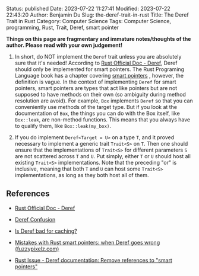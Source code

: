Status: published
Date: 2023-07-22 11:27:41
Modified: 2023-07-22 22:43:20
Author: Benjamin Du
Slug: the-deref-trait-in-rust
Title: The Deref Trait in Rust
Category: Computer Science
Tags: Computer Science, programming, Rust, Trait, Deref, smart pointer

**Things on this page are fragmentary and immature notes/thoughts of the author. Please read with your own judgement!**

1. In short, 
    do NOT implement the `Deref` trait unless you are absolutely sure that it's needed!
    According to [Rust Official Doc - Deref](https://doc.rust-lang.org/std/ops/trait.Deref.html),
    Deref should only be implemented for smart pointers.
    The Rust Programing Language book has a chapter covering 
    [smart pointers](https://doc.rust-lang.org/book/ch15-00-smart-pointers.html)
    ,
    however,
    the definition is vague.
    In the context of implementing `Deref` for smart pointers,
    smart pointers are types that act like pointers but are not supposed to have methods on their own
    (so ambiguity during method resolution are avoid).
    For example, 
    `Box` implements `Deref` so that you can conveniently use methods of the target type. 
    But if you look at the documentation of `Box`,
    the things you can do with the Box itself, 
    like `Box::leak`,
    are non-method functions. 
    This means that you always have to qualify them, 
    like `Box::leak(my_box)`.

2. If you do implement `Deref<Target = U>` on a type `T`, 
    and it proved necessary to implement a generic trait `Trait<S>` on `T`. 
    Then one should ensure that the implementations of `Trait<S>` 
    for different parameters `S` are not scattered across `T` and `U`.
    Put simply, 
    either `T` or `U` should host all existing `Trait<S>` implementations. 
    Note that the preceding "or" is inclusive, 
    meaning that both `T` and `U` can host some `Trait<S>` implementations, 
    as long as they both host all of them.

## References

- [Rust Official Doc - Deref](https://doc.rust-lang.org/std/ops/trait.Deref.html)

- [Deref Confusion](https://www.fuzzypixelz.com/blog/deref-confusion/)

- [Is Deref bad for caching?](https://www.reddit.com/r/rust/comments/vxfu8c/is_deref_bad_for_caching/)

- [Mistakes with Rust smart pointers: when Deref goes wrong (fuzzypixelz.com)](https://news.ycombinator.com/item?id=36662385)

- [Rust Issue - Deref documentation: Remove references to "smart pointers"](https://github.com/rust-lang/rust/issues/91004)

